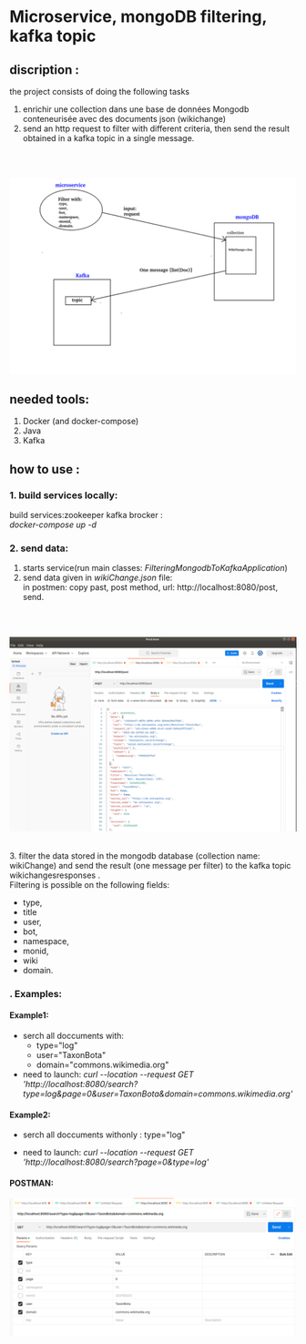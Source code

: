 # Microservice, mongoDB filtering, kafka topic

## discription :
the project consists of doing the following tasks
1. enrichir une collection dans une base de données Mongodb conteneurisée avec des documents json (wikichange)
2. send an http request to filter with different criteria, then send the result obtained in a kafka topic in a single message.
<br>
<br>

![garphe1](images/gr1.png)
## needed tools:
1. Docker (and docker-compose)
2. Java
3. Kafka
## how to use :
### 1. build services locally:
build services:zookeeper kafka brocker :
<br> _docker-compose up -d_
<br>
### 2. send data:
1. starts service(run main classes: _FilteringMongodbToKafkaApplication_)
2. send data given in _wikiChange.json_ file:<br>
   in postmen: copy past, post method, url: http://localhost:8080/post, send.
<br>
<br>

![garphe2](images/gr2.png)


<br>
3. filter the data stored in the mongodb database (collection name: wikiChange) and send the result (one message per filter) to the kafka topic wikichangesresponses .
<br>
Filtering is possible on the following fields:

-  type, 
- title
- user, 
- bot,
- namespace,
- monid,
- wiki
- domain.
### . Examples:
#### Example1:

-  serch all doccuments with:
   -  type="log"
   -  user="TaxonBota"
   -  domain="commons.wikimedia.org"
- need to launch: _curl --location --request GET 'http://localhost:8080/search?type=log&page=0&user=TaxonBota&domain=commons.wikimedia.org'_
#### Example2:
-  serch all doccuments withonly :
   type="log"

- need to launch: _curl --location --request GET 'http://localhost:8080/search?page=0&type=log'_

#### POSTMAN:
![garphe2](images/gr3.png)
